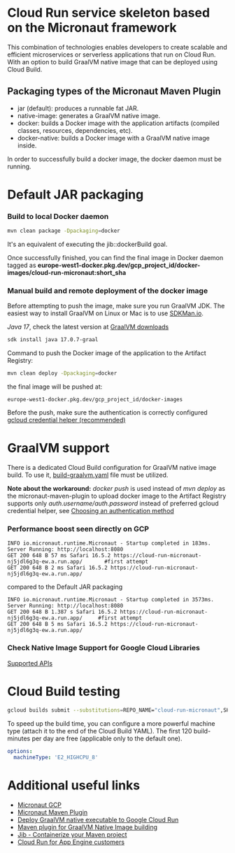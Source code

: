 # Cloud Run service skeleton based on the Micronaut framework

This combination of technologies enables developers to create scalable and efficient microservices or serverless
applications that run on Cloud Run. With an option to build GraalVM native image that can be deployed using Cloud Build.

## Packaging types of the Micronaut Maven Plugin

* jar (default): produces a runnable fat JAR.
* native-image: generates a GraalVM native image.
* docker: builds a Docker image with the application artifacts (compiled classes, resources, dependencies, etc).
* docker-native: builds a Docker image with a GraalVM native image inside.

In order to successfully build a docker image, the docker daemon must be running.

# Default JAR packaging

### Build to local Docker daemon

```bash
mvn clean package -Dpackaging=docker
```

It's an equivalent of executing the jib::dockerBuild goal.

Once successfully finished, you can find the final image in Docker daemon tagged as
**europe-west1-docker.pkg.dev/gcp_project_id/docker-images/cloud-run-micronaut:short_sha**

### Manual build and remote deployment of the docker image

Before attempting to push the image, make sure you run GraalVM JDK. The easiest way to install GraalVM on Linux or Mac
is to use [SDKMan.io](https://sdkman.io/).

*Java 17*, check the latest version at [GraalVM downloads](https://www.graalvm.org/downloads/)

```bash
sdk install java 17.0.7-graal
```

Command to push the Docker image of the application to the Artifact Registry:

```bash
mvn clean deploy -Dpackaging=docker
```

the final image will be pushed at:

```
europe-west1-docker.pkg.dev/gcp_project_id/docker-images
```

Before the push, make sure the authentication is correctly configured
[gcloud credential helper (recommended)](https://cloud.google.com/artifact-registry/docs/docker/authentication#gcloud-helper)

# GraalVM support

There is a dedicated Cloud Build configuration for GraalVM native image build. To use
it, [build-graalvm.yaml](build-graalvm.yaml)
file must be utilized.

**Note about the workaround:** *docker push* is used instead of *mvn deploy* as the micronaut-maven-plugin to upload
docker image to the Artifact Registry supports only *auth.username/auth.password* instead of preferred gcloud credential
helper,
see [Choosing an authentication method](https://cloud.google.com/artifact-registry/docs/docker/authentication#methods)

### Performance boost seen directly on GCP

```stacktrace
INFO io.micronaut.runtime.Micronaut - Startup completed in 183ms. Server Running: http://localhost:8080
GET 200 648 B 57 ms Safari 16.5.2 https://cloud-run-micronaut-nj5jdl6g3q-ew.a.run.app/       #first attempt
GET 200 648 B 2 ms Safari 16.5.2 https://cloud-run-micronaut-nj5jdl6g3q-ew.a.run.app/
```

compared to the Default JAR packaging

```stacktrace
INFO io.micronaut.runtime.Micronaut - Startup completed in 3573ms. Server Running: http://localhost:8080
GET 200 648 B 1.387 s Safari 16.5.2 https://cloud-run-micronaut-nj5jdl6g3q-ew.a.run.app/     #first attempt
GET 200 648 B 5 ms Safari 16.5.2 https://cloud-run-micronaut-nj5jdl6g3q-ew.a.run.app/
```

### Check Native Image Support for Google Cloud Libraries

[Supported APIs](https://github.com/googleapis/google-cloud-java#supported-apis)

# Cloud Build testing

```bash
gcloud builds submit --substitutions=REPO_NAME="cloud-run-micronaut",SHORT_SHA="1.0.0" --config build-graalvm.yaml .
```

To speed up the build time, you can configure a more powerful machine type (attach it to the end of the Cloud Build
YAML).
The first 120 build-minutes per day are free (applicable only to the default one).

```yaml
options:
  machineType: 'E2_HIGHCPU_8'
```

# Additional useful links

* [Micronaut GCP](https://micronaut-projects.github.io/micronaut-gcp/latest/)
* [Micronaut Maven Plugin](https://micronaut-projects.github.io/micronaut-maven-plugin/latest/)
* [Deploy GraalVM native executable to Google Cloud Run](https://guides.micronaut.io/latest/micronaut-graalvm-native-image-google-cloud-platform-cloud-run-maven-java.html)
* [Maven plugin for GraalVM Native Image building](https://graalvm.github.io/native-build-tools/latest/maven-plugin.html)
* [Jib - Containerize your Maven project](https://github.com/GoogleContainerTools/jib/blob/master/jib-maven-plugin/README.md)
* [Cloud Run for App Engine customers](https://cloud.google.com/appengine/docs/standard/cloud-run-for-gae-customers)